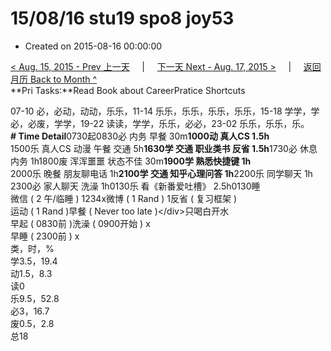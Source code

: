 # 15/08/16 stu19 spo8 joy53

* Created on 2015-08-16 00:00:00

[&lt; Aug. 15, 2015 - Prev 上一天](d15.md)     \|     [下一天 Next - Aug. 17, 2015 &gt;](d17.md)     \|     [返回月历 Back to Month ^](index.md)   
**Pri Tasks:**Read Book about CareerPratice Shortcuts  
  
07-10 必，必动，动动，乐乐，11-14 乐乐，乐乐，乐乐，乐乐，15-18 学学，学必，必废，学学，19-22 读读，学学，乐乐，必必，23-02 乐乐，乐乐，乐。  
**\# Time Detail**0730起0830必 内务 早餐 30m**1000动 真人CS 1.5h**  
1500乐 真人CS 动漫 午餐 交通 5h**1630学 交通 职业类书 反省 1.5h**1730必 休息 内务 1h1800废 浑浑噩噩 状态不佳 30m**1900学 熟悉快捷键 1h**  
2000乐 晚餐 朋友聊电话 1h**2100学 交通 知乎心理问答 1h**2200乐 同学聊天 1h  
2300必 家人聊天 洗澡 1h0130乐 看《新番爱吐槽》 2.5h0130睡  
微信 \( 2 午/临睡 \) 1234x微博 \( 1 Rand \) 1反省 \( 复习框架 \)  
运动 \( 1 Rand \)早餐 \( Never too late \)&lt;/div&gt;只喝白开水  
早起 \( 0830前 \)洗澡 \( 0900开始 \) x  
早睡 \( 2300前 \) x  
类，时，%  
学3.5，19.4  
动1.5，8.3  
读0  
乐9.5，52.8  
必3，16.7  
废0.5，2.8  
总18

